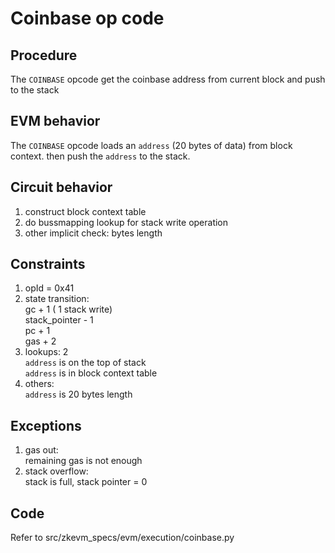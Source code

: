 # Coinbase op code

## Procedure

The `COINBASE` opcode get the coinbase address from current block and push to the stack

## EVM behavior

The `COINBASE` opcode loads an `address` (20 bytes of data) from block context.
then push the `address` to the stack.

## Circuit behavior

1. construct block context table 
2. do bussmapping lookup for stack write operation
3. other implicit check: bytes length

## Constraints

1. opId = 0x41
2. state transition:  
   gc + 1 ( 1 stack write)  
   stack_pointer - 1  
   pc + 1  
   gas + 2
3. lookups:  2  
   `address` is on the top of stack  
   `address` is in block context table
4. others:  
   `address` is 20 bytes length

## Exceptions

1. gas out:  
   remaining gas is not enough
2. stack overflow:  
   stack is full, stack pointer = 0

## Code
Refer to src/zkevm_specs/evm/execution/coinbase.py
